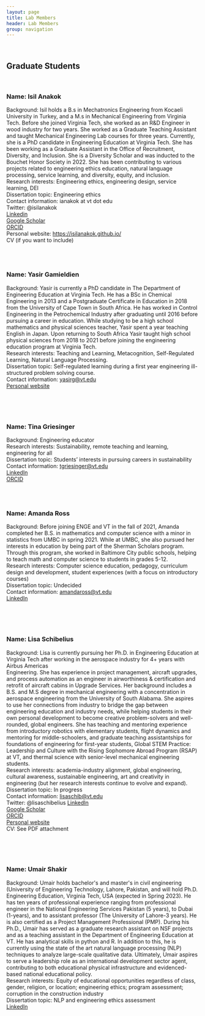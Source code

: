 ```yaml
---
layout: page
title: Lab Members
header: Lab Members
group: navigation
---
```

<br/>



## Graduate Students

<br/>


### Name: Isil Anakok
Background: Isil holds a B.s in Mechatronics Engineering from Kocaeli University in Turkey, and a M.s in Mechanical Engineering from Virginia Tech. Before she joined Virginia Tech, she worked as an R&D Engineer in wood industry for two years. She worked as a Graduate Teaching Assistant and taught Mechanical Engineering Lab courses for three years. Currently, she is a PhD candidate in Engineering Education at Virginia Tech. She has been working as a Graduate Assistant in the Office of Recruitment, Diversity, and Inclusion. She is a Diversity Scholar and was inducted to the Bouchet Honor Society in 2022.  She has been contributing to various projects related to engineering ethics education, natural language processing, service learning, and diversity, equity, and inclusion. <br/>
Research interests: Engineering ethics, engineering design, service learning, DEI <br/>
Dissertation topic: Engineering ethics <br/>
Contact information: ianakok at vt dot edu <br/>
Twitter: @isilanakok <br/>
[Linkedin](www.linkedin.com/in/isilanakok) <br/>
[Google Scholar](https://scholar.google.com/citations?user=lEtuHMQAAAAJ&hl=en&oi=ao) <br/>
[ORCID](https://orcid.org/0000-0002-1572-8024) <br/>
Personal website: https://isilanakok.github.io/ <br/>
CV (if you want to include)

<br/>
<br/>



### Name: Yasir Gamieldien
Background: Yasir is currently a PhD candidate in The Department of Engineering Education at Virginia Tech. He has a BSc in Chemical Engineering in 2013 and a Postgraduate Certificate in Education in 2018 from the University of Cape Town in South Africa. He has worked in Control Engineering in the Petrochemical Industry after graduating until 2016 before pursuing a career in education. While studying to be a high school mathematics and physical sciences teacher, Yasir spent a year teaching English in Japan. Upon returning to South Africa Yasir taught high school physical sciences from 2018 to 2021 before joining the engineering education program at Virginia Tech. <br/>
Research interests: Teaching and Learning, Metacognition, Self-Regulated Learning, Natural Language Processing.<br/>
Dissertation topic: Self-regulated learning during a first year engineering ill-structured problem solving course. <br/>
Contact information: yasirg@vt.edu <br/>
[Personal website](https://yasirg90.github.io/)

<br/>
<br/>
<br/>



### Name: Tina Griesinger
Background: Engineering educator  <br/>
Research interests: Sustainability, remote teaching and learning, engineering for all <br/>
Dissertation topic: Students’ interests in pursuing careers in sustainability <br/>
Contact information: tgriesinger@vt.edu <br/>
[LinkedIn](https://www.linkedin.com/in/tina-griesinger-109b4429) <br/>
[ORCID](https://orcid.org/0000-0001-5313-5265) <br/>


<br/>
<br/>


### Name: Amanda Ross
Background: Before joining ENGE and VT in the fall of 2021, Amanda completed her B.S. in mathematics and computer science with a minor in statistics from UMBC in spring 2021. While at UMBC, she also pursued her interests in education by being part of the Sherman Scholars program. Through this program, she worked in Baltimore City public schools, helping to teach math and computer science to students in grades 5-12.<br/>
Research interests: Computer science education, pedagogy, curriculum design and development, student experiences (with a focus on introductory courses) <br/>
Dissertation topic: Undecided <br/>
Contact information: amandaross@vt.edu <br/>
[LinkedIn](https://www.linkedin.com/in/amanda-ross-040993163/)

<br/>
<br/>
<br/>

### Name: Lisa Schibelius
Background: Lisa is currently pursuing her Ph.D. in Engineering Education at Virginia Tech after working in the aerospace industry for 4+ years with Airbus Americas  <br/> Engineering. She has experience in project management, aircraft upgrades, and process automation as an engineer in airworthiness & certification and retrofit of aircraft cabins in Upgrade Services. Her background includes a B.S. and M.S degree in mechanical engineering with a concentration in aerospace engineering from the University of South Alabama. She aspires to use her connections from industry to bridge the gap between engineering education and industry needs, while helping students in their own personal development to become creative problem-solvers and well-rounded, global engineers. She has teaching and mentoring experience from introductory robotics with elementary students, flight dynamics and mentoring for middle-schoolers, and graduate teaching assistantships for foundations of engineering for first-year students, Global STEM Practice: Leadership and Culture with the Rising Sophomore Abroad Program (RSAP) at VT, and thermal science with senior-level mechanical engineering students. <br/>
Research interests: academia-industry alignment, global engineering, cultural awareness,  sustainable engineering, art and creativity in engineering (but her research  interests continue to evolve and expand). <br/>
Dissertation topic: In progress <br/>
Contact information: lisaschib@vt.edu <br/>
Twitter: @lisaschibelius
[LinkedIn](https://www.linkedin.com/in/lisaschibelius/) <br/>
[Google Scholar](https://scholar.google.com/citations?hl=en&user=6CNW8WkAAAAJ) <br/>
[ORCID](https://orcid.org/0000-0003-2678-7780) <br/>
[Personal website](lisascribbles.github.io/) <br/>
CV: See PDF attachment

<br/>
<br/>
<br/>


### Name: Umair Shakir
Background: Umair holds bachelor's and master's in civil engineering (University of Engineering Technology, Lahore, Pakistan, and will hold Ph.D. Engineering Education, Virginia Tech, USA (expected in Spring  2023). He has ten years of professional experience ranging from professional engineer in the National Engineering Services Pakistan (5 years), to Dubai (1-years), and to assistant professor (The University of Lahore-3 years). He is also certified as a Project Management Professional (PMP). During his Ph.D., Umair has served as a graduate research assistant on NSF projects and as a teaching assistant in the Department of Engineering Education at VT. He has analytical skills in python and R. In addition to this, he is currently using the state of the art natural language processing (NLP) techniques to analyze large-scale qualitative data. Ultimately, Umair aspires to serve a leadership role as an international development sector agent, contributing to both educational physical infrastructure and evidenced-based national educational policy. 
<br/>
Research interests: Equity of educational opportunities regardless of class, gender, religion, or location; engineering ethics; program assessment; corruption in the construction industry 
<br/>
Dissertation topic: NLP and engineering ethics assessment 
<br/>
[LinkedIn](www.linkedin.com/in/umair-shakir)
